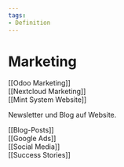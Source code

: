 ```yaml
---
tags:
- Definition
---
```

# Marketing

[[Odoo Marketing]]\
[[Nextcloud Marketing]]\
[[Mint System Website]]

Newsletter und Blog auf Website.

[[Blog-Posts]]\
[[Google Ads]]\
[[Social Media]]\
[[Success Stories]]